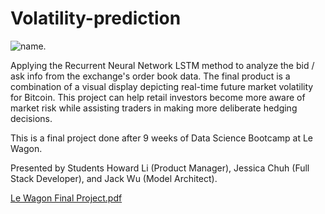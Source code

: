# Volatility-prediction

![name](https://rcbizjournal.com/wp-content/uploads/2018/11/volatile-stock-market.png).


Applying the Recurrent Neural Network LSTM method to analyze the bid / ask info from the exchange's order book data. The final product is a combination of a visual display depicting real-time future market volatility for Bitcoin. This project can help retail investors become more aware of market risk while assisting traders in making more deliberate hedging decisions.

This is a final project done after 9 weeks of Data Science Bootcamp at Le Wagon.

Presented by Students Howard Li (Product Manager), Jessica Chuh (Full Stack Developer), and Jack Wu (Model Architect).

[Le Wagon Final Project.pdf](https://github.com/HowardLiYH/Volatility-prediction/files/11588135/Le.Wagon.Final.Project.1.pdf)
